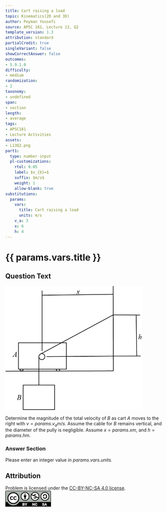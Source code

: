 ```yaml
---
title: Cart raising a load
topic: Kinematics(2D and 3D)
author: Peyman Yousefi
source: APSC 181, Lecture 13, Q2
template_version: 1.3
attribution: standard
partialCredit: true
singleVariant: false
showCorrectAnswer: false
outcomes:
- 5.9.1.0
difficulty:
- medium
randomization:
- 2
taxonomy:
- undefined
span:
- section
length:
- average
tags:
- APSC181
- Lecture Activities
assets:
- L13Q2.png
part1:
  type: number-input
  pl-customizations:
    rtol: 0.05
    label: $v_{b}=$
    suffix: $m/s$
    weight: 1
    allow-blank: true
substitutions:
  params:
    vars:
      title: Cart raising a load
      units: m/s
    v_a: 3
    x: 6
    h: 4
---
```

# {{ params.vars.title }}

## Question Text

<img src="L13Q2.png" width=85%>

Determine the magnitude of the total velocity of $B$ as cart $A$ moves to the right with $v = {{params.v_a}}m/s$.
Assume the cable for $B$ remains vertical, and the diameter of the pully is negligible.
Assume $x = {{params.x}}m$, and $h = {{params.h}}m$.

### Answer Section

Please enter an integer value in ${{ params.vars.units }}$.

## Attribution

Problem is licensed under the [CC-BY-NC-SA 4.0 license](https://creativecommons.org/licenses/by-nc-sa/4.0/).<br> ![The Creative Commons 4.0 license requiring attribution-BY, non-commercial-NC, and share-alike-SA license.](https://raw.githubusercontent.com/firasm/bits/master/by-nc-sa.png)